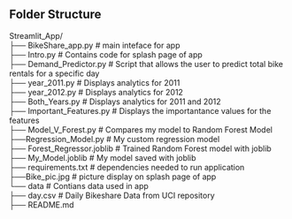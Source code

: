 ## Folder Structure
Streamlit_App/   
├── BikeShare_app.py # main inteface for app  
├── Intro.py # Contains code for splash page of app  
├── Demand_Predictor.py # Script that allows the user to predict total bike rentals for a specific day  
├── year_2011.py # Displays analytics for 2011  
├── year_2012.py # Displays analytics for 2012  
├── Both_Years.py # Displays analytics for 2011 and 2012  
├── Important_Features.py # Displays the importantance values for the features  
├── Model_V_Forest.py # Compares my model to Random Forest Model  
├──Regression_Model.py # My custom regression model  
├── Forest_Regressor.joblib # Trained Random Forest model with joblib  
├── My_Model.joblib # My model saved with joblib  
├── requirements.txt # dependencies needed to run application  
├──Bike_pic.jpg # picture display on splash page of app  
└── data # Contians data used in app  
     ├── day.csv # Daily Bikeshare Data from UCI repository  
     ├── README.md

